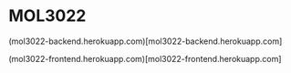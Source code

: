 # MOL3022

(mol3022-backend.herokuapp.com)[mol3022-backend.herokuapp.com]

(mol3022-frontend.herokuapp.com)[mol3022-frontend.herokuapp.com]
